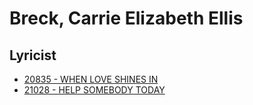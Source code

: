 # Breck, Carrie Elizabeth Ellis

## Lyricist

- [20835 - WHEN LOVE SHINES IN](/hymns/20835.md)
- [21028 - HELP SOMEBODY TODAY](/hymns/21028.md)

